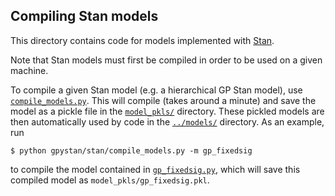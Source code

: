 ## Compiling Stan models

This directory contains code for models implemented with [Stan](https://mc-stan.org/).

Note that Stan models must first be compiled in order to be used on a given machine.

To compile a given Stan model (e.g. a hierarchical GP Stan model), use
[`compile_models.py`](compile_models.py). This will compile (takes around a minute) and
save the model as a pickle file in the [`model_pkls/`](model_pkls/) directory. These
pickled models are then automatically used by code in the [`../models/`](../) directory.
As an example, run
```
$ python gpystan/stan/compile_models.py -m gp_fixedsig
```
to compile the model contained in [`gp_fixedsig.py`](gp_fixedsig.py), which will save
this compiled model as `model_pkls/gp_fixedsig.pkl`.
